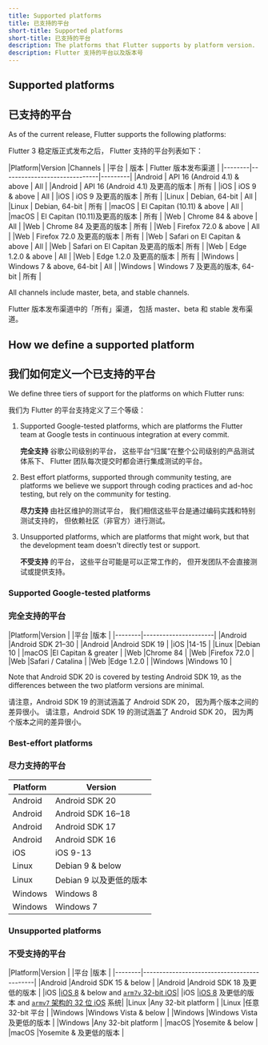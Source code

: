 ```yaml
---
title: Supported platforms
title: 已支持的平台
short-title: Supported platforms
short-title: 已支持的平台
description: The platforms that Flutter supports by platform version.
description: Flutter 支持的平台以及版本号
---
```


## Supported platforms

## 已支持的平台

As of the current release,
Flutter supports the following platforms:

Flutter 3 稳定版正式发布之后，
Flutter 支持的平台列表如下：

|Platform|Version                       |Channels |
|平台     | 版本                         | Flutter 版本发布渠道 |
|--------|------------------------------|---------|
|Android | API 16 (Android 4.1) & above | All     |
|Android | API 16 (Android 4.1) 及更高的版本 | 所有    |
|iOS     | iOS 9 & above                | All     |
|iOS     | iOS 9 及更高的版本             | 所有     |
|Linux   | Debian, 64-bit               | All     |
|Linux   | Debian, 64-bit               | 所有     |
|macOS   | El Capitan (10.11) & above   | All     |
|macOS   | El Capitan (10.11)及更高的版本 | 所有     |
|Web     | Chrome 84  & above           | All     |
|Web     | Chrome 84  及更高的版本        | 所有     |
|Web     | Firefox 72.0 & above         | All     |
|Web     | Firefox 72.0 及更高的版本      | 所有     |
|Web     | Safari on El Capitan & above | All     |
|Web     | Safari on El Capitan 及更高的版本| 所有   |
|Web     | Edge 1.2.0 & above           | All     |
|Web     | Edge 1.2.0 及更高的版本        | 所有     |
|Windows | Windows 7 & above, 64-bit    | All     |
|Windows | Windows 7 及更高的版本, 64-bit | 所有     |

All channels include master, beta,
and stable channels. 

Flutter 版本发布渠道中的「所有」渠道，
包括 master、beta 和 stable 发布渠道。

## How we define a supported platform

## 我们如何定义一个已支持的平台

We define three tiers of support for the platforms on
which Flutter runs:

我们为 Flutter 的平台支持定义了三个等级：

1. Supported Google-tested platforms,
   which are platforms the Flutter team at 
   Google tests in continuous integration at every commit. 

   **完全支持** 谷歌公司级别的平台，
   这些平台“归属”在整个公司级别的产品测试体系下、
   Flutter 团队每次提交时都会进行集成测试的平台。

1. Best effort platforms, supported through community
   testing, are platforms we believe we support through
   coding practices and ad-hoc testing,
   but rely on the community for testing.

   **尽力支持** 由社区维护的测试平台，
   我们相信这些平台是通过编码实践和特别测试支持的，
   但依赖社区（非官方）进行测试。

1. Unsupported platforms, which are platforms that
   might work, but that the development team
   doesn't directly test or support.

   **不受支持** 的平台，
   这些平台可能是可以正常工作的，
   但开发团队不会直接测试或提供支持。

### Supported Google-tested platforms

### 完全支持的平台

|Platform|Version               |
|平台    |版本                   |
|--------|----------------------|
|Android |Android SDK 21–30     |
|Android |Android SDK 19        |
|iOS     |14-15                 |
|Linux   |Debian 10             |
|macOS   |El Capitan & greater  |
|Web     |Chrome 84             |
|Web     |Firefox 72.0          |
|Web     |Safari / Catalina     |
|Web     |Edge 1.2.0            |
|Windows |Windows 10            |

Note that Android SDK 20 is covered by
testing Android SDK 19, as the differences
between the two platform versions are minimal.

请注意，Android SDK 19 的测试涵盖了 Android SDK 20，
因为两个版本之间的差异很小。
请注意，Android SDK 19 的测试涵盖了 Android SDK 20，
因为两个版本之间的差异很小。

### Best-effort platforms

### 尽力支持的平台

|Platform|Version             |
|--------|--------------------|
|Android |Android SDK 20      |
|Android |Android SDK 16–18   |
|Android |Android SDK 17      |
|Android |Android SDK 16      |
|iOS     |iOS 9-13            |
|Linux   |Debian 9 & below    |
|Linux   |Debian 9 以及更低的版本|
|Windows |Windows 8           |
|Windows |Windows 7           |

### Unsupported platforms

### 不受支持的平台

|Platform|Version                                     |
|平台     |版本                                         |
|--------|--------------------------------------------|
|Android |Android SDK 15 & below                      |
|Android |Android SDK 18 及更低的版本                   |
|iOS     |[iOS 8][] & below and [`arm7v` 32-bit iOS][]|
|iOS     |[iOS 8][] 及更低的版本 and [`armv7` 架构的 32 位 iOS][`arm7v` 32-bit iOS] 系统|
|Linux   |Any 32-bit platform                         |
|Linux   |任意 32-bit 平台                             |
|Windows |Windows Vista & below                       |
|Windows |Windows Vista 及更低的版本                    |
|Windows |Any 32-bit platform                         |
|macOS   |Yosemite & below                            |
|macOS   |Yosemite & 及更低的版本                       |

[iOS 8]: {{site.url}}/go/rfc-ios8-deprecation
[`arm7v` 32-bit iOS]: {{site.url}}/go/rfc-32-bit-ios-unsupported
